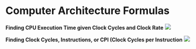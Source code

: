# Computer Architecture Formulas

**Finding CPU Execution Time given Clock Cycles and Clock Rate**
<img src="https://latex.codecogs.com/gif.latex?CPUTime=\frac{ClockCycles}{ClockRate}" />

**Finding Clock Cycles, Instructions, or CPI (Clock Cycles per Instruction**
<img src="https://latex.codecogs.com/gif.latex?ClockCycles=NumberofInstructions*CPI" />